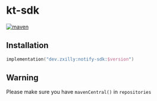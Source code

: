 # kt-sdk

[![maven](https://img.shields.io/maven-central/v/dev.zxilly/notify-sdk)](https://search.maven.org/artifact/dev.zxilly/notify-sdk/1.0/jar)

## Installation

```kotlin
implementation("dev.zxilly:notify-sdk:$version")
```

## Warning

Please make sure you have `mavenCentral()` in `repositories`